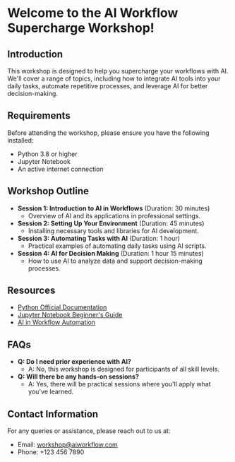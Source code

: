 # Welcome to the AI Workflow Supercharge Workshop!

## Introduction
This workshop is designed to help you supercharge your workflows with AI. We'll cover a range of topics, including how to integrate AI tools into your daily tasks, automate repetitive processes, and leverage AI for better decision-making.

## Requirements
Before attending the workshop, please ensure you have the following installed:
- Python 3.8 or higher
- Jupyter Notebook
- An active internet connection

## Workshop Outline
- **Session 1: Introduction to AI in Workflows** (Duration: 30 minutes)
  - Overview of AI and its applications in professional settings.
- **Session 2: Setting Up Your Environment** (Duration: 45 minutes)
  - Installing necessary tools and libraries for AI development.
- **Session 3: Automating Tasks with AI** (Duration: 1 hour)
  - Practical examples of automating daily tasks using AI scripts.
- **Session 4: AI for Decision Making** (Duration: 1 hour 15 minutes)
  - How to use AI to analyze data and support decision-making processes.

## Resources
- [Python Official Documentation](https://docs.python.org/3/)
- [Jupyter Notebook Beginner's Guide](https://jupyter-notebook-beginner-guide.readthedocs.io/en/latest/)
- [AI in Workflow Automation](https://www.example.com/ai-workflow)

## FAQs
- **Q: Do I need prior experience with AI?**
  - A: No, this workshop is designed for participants of all skill levels.
- **Q: Will there be any hands-on sessions?**
  - A: Yes, there will be practical sessions where you'll apply what you've learned.

## Contact Information
For any queries or assistance, please reach out to us at:
- Email: workshop@aiworkflow.com
- Phone: +123 456 7890
